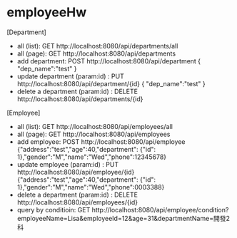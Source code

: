 # employeeHw


[Department]

 * all (list): GET http://localhost:8080/api/departments/all
 * all (page): GET http://localhost:8080/api/departments
 * add department: POST http://localhost:8080/api/department { "dep_name":"test" }
 * update department (param:id) : PUT http://localhost:8080/api/department/{id} { "dep_name":"test" }
 * delete a department (param:id) : DELETE http://localhost:8080/api/departments/{id}

 [Employee]

 * all (list): GET http://localhost:8080/api/employees/all
 * all (page): GET http://localhost:8080/api/employees
 * add employee: POST http://localhost:8080/api/employee {"address":"test","age":40,"department": {"id": 1},"gender":"M","name":"Wed","phone":12345678}
 * update employee (param:id) : PUT http://localhost:8080/api/employee/{id} {"address":"test","age":40,"department": {"id": 1},"gender":"M","name":"Wed","phone":0003388}
 * delete a department (param:id) : DELETE http://localhost:8080/api/employees/{id}
 * query by conditioin: GET http://localhost:8080/api/employee/condition?employeeName=Lisa&employeeId=12&age=31&departmentName=開發2科
